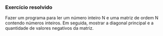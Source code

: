 ### Exercício resolvido 

Fazer um programa para ler um número inteiro N e uma matriz de ordem N contendo números inteiros. Em seguida, mostrar a diagonal principal e a quantidade de valores negativos da matriz.

